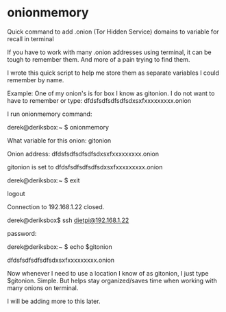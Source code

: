 # onionmemory
Quick command to add .onion (Tor Hidden Service) domains to variable for recall in terminal

If you have to work with many .onion addresses using terminal, it can be tough to remember them. And more of
a pain trying to find them.

I wrote this quick script to help me store them as separate variables I could remember by name.

Example: One of my onion's is for box I know as gitonion. I do not want to have to remember or type: dfdsfsdfsdfsdfsdxsxfxxxxxxxxx.onion

I run onionmemory command:

derek@deriksbox:~ $ onionmemory

What variable for this onion: gitonion

Onion address: dfdsfsdfsdfsdfsdxsxfxxxxxxxxx.onion

gitonion is set to dfdsfsdfsdfsdfsdxsxfxxxxxxxxx.onion

derek@deriksbox:~ $ exit

logout

Connection to 192.168.1.22 closed.

derek@deriksbox$ ssh dietpi@192.168.1.22

password:

derek@deriksbox:~ $ echo $gitonion

dfdsfsdfsdfsdfsdxsxfxxxxxxxxx.onion

Now whenever I need to use a location I know of as gitonion, I just type $gitonion.
Simple. But helps stay organized/saves time when working with many onions on terminal.

I will be adding more to this later.



